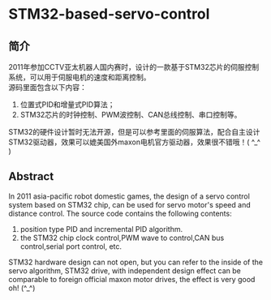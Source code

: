# STM32-based-servo-control
## 简介
2011年参加CCTV亚太机器人国内赛时，设计的一款基于STM32芯片的伺服控制系统，可以用于伺服电机的速度和距离控制。   
源码里面包含以下内容：  

1. 位置式PID和增量式PID算法；  
2. STM32芯片的时钟控制、PWM波控制、CAN总线控制、串口控制等。  

STM32的硬件设计暂时无法开源，但是可以参考里面的伺服算法，配合自主设计STM32驱动器，效果可以媲美国外maxon电机官方驱动器，效果很不错哦！( ^_^ )
  
 ## Abstract 
In 2011 asia-pacific robot domestic games, the design of a servo control system based on STM32 chip, can be used for servo motor's speed and distance control. 
The source code contains the following contents:

1. position type PID and incremental PID algorithm.
2. the STM32 chip clock control,PWM wave to control,CAN bus control,serial port control, etc.   

STM32 hardware design can not open, but you can refer to the inside of the servo algorithm, STM32 drive, with independent design effect can be comparable to foreign official maxon motor drives, the effect is very good oh! (^_^) 
